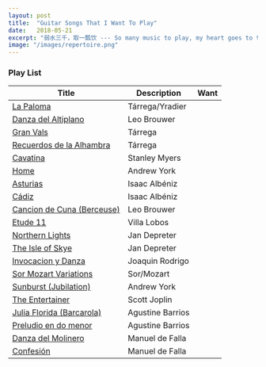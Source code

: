 ```yaml
---
layout: post
title:  "Guitar Songs That I Want To Play"
date:   2018-05-21
excerpt: "弱水三千，取一瓢饮 --- So many music to play, my heart goes to these."
image: "/images/repertoire.png"
---
```


<h3>Play List</h3>
<div class="table-wrapper">
    <table>
        <thead>
            <tr>
                <th>Title</th>
                <th>Description</th>
                <th>Want</th>
            </tr>
        </thead>
        <tbody>
            <tr>
                <td><a href="https://youtu.be/LLtBJcaY1kw?t=29s">La Paloma</a></td>
                <td>Tárrega/Yradier</td>
                <td><i class="fa fa-star" aria-hidden="true"></i><i class="fa fa-star" aria-hidden="true"></i><i class="fa fa-star" aria-hidden="true"></i><i class="fa fa-star" aria-hidden="true"></i><i class="fa fa-star" aria-hidden="true"></i></td>
            </tr>
            <tr>
                <td><a href="https://www.youtube.com/watch?v=qvdt2FZ0_B8">Danza del Altiplano</a></td>
                <td>Leo Brouwer</td>
                <td><i class="fa fa-star" aria-hidden="true"></i><i class="fa fa-star" aria-hidden="true"></i><i class="fa fa-star" aria-hidden="true"></i><i class="fa fa-star" aria-hidden="true"></i></td>
            </tr>
            <tr>
                <td><a href="https://www.youtube.com/watch?v=sKusTj2LiPE">Gran Vals</a></td>
                <td>Tárrega</td>
                <td><i class="fa fa-star" aria-hidden="true"></i><i class="fa fa-star" aria-hidden="true"></i><i class="fa fa-star" aria-hidden="true"></i><i class="fa fa-star" aria-hidden="true"></i><i class="fa fa-star" aria-hidden="true"></i></td>
            </tr>
            <tr>
                <td><a href="https://youtu.be/fBIhC0r2iJ8?t=1m53s">Recuerdos de la Alhambra</a></td>
                <td>Tárrega</td>
                <td><i class="fa fa-star" aria-hidden="true"></i><i class="fa fa-star" aria-hidden="true"></i><i class="fa fa-star" aria-hidden="true"></i><i class="fa fa-star" aria-hidden="true"></i><i class="fa fa-star" aria-hidden="true"></i></td>
            </tr>
            <tr>
                <td><a href="https://www.youtube.com/watch?v=PSkV5nLZ8xg">Cavatina</a></td>
                <td>Stanley Myers</td>
                <td><i class="fa fa-star" aria-hidden="true"></i><i class="fa fa-star" aria-hidden="true"></i><i class="fa fa-star" aria-hidden="true"></i><i class="fa fa-star" aria-hidden="true"></i></td>
            </tr>
            <tr>
                <td><a href="https://www.youtube.com/watch?v=6ajTcwJBbw4">Home</a></td>
                <td>Andrew York</td>
                <td><i class="fa fa-star" aria-hidden="true"></i><i class="fa fa-star" aria-hidden="true"></i><i class="fa fa-star" aria-hidden="true"></i></td>
            </tr>
            <tr>
                <td><a href="https://youtu.be/oEfFbuT3I6A">Asturias</a></td>
                <td>Isaac Albéniz</td>
                <td><i class="fa fa-star" aria-hidden="true"></i><i class="fa fa-star" aria-hidden="true"></i><i class="fa fa-star" aria-hidden="true"></i><i class="fa fa-star" aria-hidden="true"></i></td>
            </tr>
            <tr>
                <td><a href="https://www.youtube.com/watch?v=2L0sdZ3TbJ8">Cádiz</a></td>
                <td>Isaac Albéniz</td>
                <td><i class="fa fa-star" aria-hidden="true"></i><i class="fa fa-star" aria-hidden="true"></i><i class="fa fa-star" aria-hidden="true"></i></td>
            </tr>
            <tr>
                <td><a href="https://www.youtube.com/watch?v=8p2UvOu9a8E">Cancion de Cuna (Berceuse)</a></td>
                <td>Leo Brouwer</td>
                <td><i class="fa fa-star" aria-hidden="true"></i><i class="fa fa-star" aria-hidden="true"></i><i class="fa fa-star" aria-hidden="true"></i></td>
            </tr>
            <tr>
                <td><a href="https://www.youtube.com/watch?v=r21WDZ4-eUI">Etude 11</a></td>
                <td>Villa Lobos</td>
                <td><i class="fa fa-star" aria-hidden="true"></i><i class="fa fa-star" aria-hidden="true"></i><i class="fa fa-star" aria-hidden="true"></i></td>
            </tr>
            <tr>
                <td><a href="https://www.youtube.com/watch?v=WDTBNRhEItw">Northern Lights</a></td>
                <td>Jan Depreter</td>
                <td><i class="fa fa-star" aria-hidden="true"></i><i class="fa fa-star" aria-hidden="true"></i><i class="fa fa-star" aria-hidden="true"></i><i class="fa fa-star" aria-hidden="true"></i></td>
            </tr>
            <tr>
                <td><a href="https://www.youtube.com/watch?v=hzzBXaoTEI0">The Isle of Skye</a></td>
                <td>Jan Depreter</td>
                <td><i class="fa fa-star" aria-hidden="true"></i><i class="fa fa-star" aria-hidden="true"></i><i class="fa fa-star" aria-hidden="true"></i></td>
            </tr>
            <tr>
                <td><a href="https://www.youtube.com/watch?v=d8ZzO92RAo4">Invocacion y Danza</a></td>
                <td>Joaquin Rodrigo</td>
                <td><i class="fa fa-star" aria-hidden="true"></i><i class="fa fa-star" aria-hidden="true"></i></td>
            </tr>
            <tr>
                <td><a href="https://www.youtube.com/watch?v=8TBsOyvR9dg">Sor Mozart Variations</a></td>
                <td>Sor/Mozart</td>
                <td><i class="fa fa-star" aria-hidden="true"></i><i class="fa fa-star" aria-hidden="true"></i><i class="fa fa-star" aria-hidden="true"></i><i class="fa fa-star" aria-hidden="true"></i></td>
            </tr>
            <tr>
                <td><a href="https://youtu.be/R2sE5a9D78s?t=27s">Sunburst (Jubilation)</a></td>
                <td>Andrew York</td>
                <td><i class="fa fa-star" aria-hidden="true"></i><i class="fa fa-star" aria-hidden="true"></i><i class="fa fa-star" aria-hidden="true"></i></td>
            </tr>
            <tr>
                <td><a href="https://www.youtube.com/watch?v=JzHie6T9v9c">The Entertainer</a></td>
                <td>Scott Joplin</td>
                <td><i class="fa fa-star" aria-hidden="true"></i><i class="fa fa-star" aria-hidden="true"></i><i class="fa fa-star" aria-hidden="true"></i><i class="fa fa-star" aria-hidden="true"></i></td>
            </tr>
            <tr>
                <td><a href="https://www.youtube.com/watch?v=0uQw6DfhbGE">Julia Florida (Barcarola)</a></td>
                <td>Agustine Barrios</td>
                <td><i class="fa fa-star" aria-hidden="true"></i><i class="fa fa-star" aria-hidden="true"></i><i class="fa fa-star" aria-hidden="true"></i></td>
            </tr>
            <tr>
                <td><a href="https://youtu.be/ric1cpPsBcM">Preludio en do menor</a></td>
                <td>Agustine Barrios</td>
                <td><i class="fa fa-star" aria-hidden="true"></i><i class="fa fa-star" aria-hidden="true"></i><i class="fa fa-star" aria-hidden="true"></i></td>
            </tr>
                <td><a href="https://www.youtube.com/watch?v=1cpH9yY8SOw">Danza del Molinero</a></td>
                <td>Manuel de Falla</td>
                <td><i class="fa fa-star" aria-hidden="true"></i><i class="fa fa-star" aria-hidden="true"></i></td>
            </tr>
            </tr>
                <td><a href="https://www.youtube.com/watch?v=V1zPDqM5-6Q">Confesión</a></td>
                <td>Manuel de Falla</td>
                <td><i class="fa fa-star" aria-hidden="true"></i><i class="fa fa-star" aria-hidden="true"></i></td>
            </tr>
        </tbody>
        <tfoot>
            <tr>
                <td colspan="2"></td>
                <td></td>
            </tr>
        </tfoot>
    </table>
</div>

